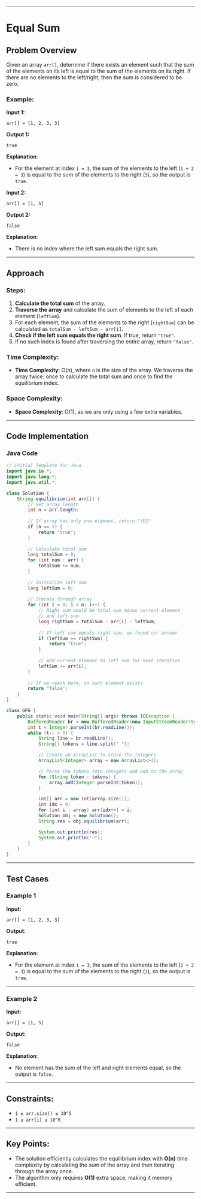 

---

# Equal Sum

## Problem Overview

Given an array `arr[]`, determine if there exists an element such that the sum of the elements on its left is equal to the sum of the elements on its right. If there are no elements to the left/right, then the sum is considered to be zero.

### Example:

**Input 1:**
```
arr[] = [1, 2, 3, 3]
```
**Output 1:**
```
true
```
**Explanation**: 
- For the element at index `i = 3`, the sum of the elements to the left (`1 + 2 = 3`) is equal to the sum of the elements to the right (`3`), so the output is `true`.

**Input 2:**
```
arr[] = [1, 5]
```
**Output 2:**
```
false
```
**Explanation**: 
- There is no index where the left sum equals the right sum.

---

## Approach

### Steps:
1. **Calculate the total sum** of the array.
2. **Traverse the array** and calculate the sum of elements to the left of each element (`leftSum`).
3. For each element, the sum of the elements to the right (`rightSum`) can be calculated as `totalSum - leftSum - arr[i]`.
4. **Check if the left sum equals the right sum**. If true, return `"true"`.
5. If no such index is found after traversing the entire array, return `"false"`.

### Time Complexity:
- **Time Complexity**: O(n), where `n` is the size of the array. We traverse the array twice: once to calculate the total sum and once to find the equilibrium index.
  
### Space Complexity:
- **Space Complexity**: O(1), as we are only using a few extra variables.

---

## Code Implementation

### Java Code

```java
// Initial Template for Java
import java.io.*;
import java.lang.*;
import java.util.*;

class Solution {
    String equilibrium(int arr[]) {
        // Get array length
        int n = arr.length;
        
        // If array has only one element, return "YES"
        if (n == 1) {
            return "true";
        }
        
        // Calculate total sum
        long totalSum = 0;
        for (int num : arr) {
            totalSum += num;
        }
        
        // Initialize left sum
        long leftSum = 0;
        
        // Iterate through array
        for (int i = 0; i < n; i++) {
            // Right sum would be total sum minus current element
            // and left sum
            long rightSum = totalSum - arr[i] - leftSum;
            
            // If left sum equals right sum, we found our answer
            if (leftSum == rightSum) {
                return "true";
            }
            
            // Add current element to left sum for next iteration
            leftSum += arr[i];
        }
        
        // If we reach here, no such element exists
        return "false";
    }
}

class GFG {
    public static void main(String[] args) throws IOException {
        BufferedReader br = new BufferedReader(new InputStreamReader(System.in));
        int t = Integer.parseInt(br.readLine());
        while (t-- > 0) {
            String line = br.readLine();
            String[] tokens = line.split(" ");

            // Create an ArrayList to store the integers
            ArrayList<Integer> array = new ArrayList<>();

            // Parse the tokens into integers and add to the array
            for (String token : tokens) {
                array.add(Integer.parseInt(token));
            }

            int[] arr = new int[array.size()];
            int idx = 0;
            for (int i : array) arr[idx++] = i;
            Solution obj = new Solution();
            String res = obj.equilibrium(arr);

            System.out.println(res);
            System.out.println("~");
        }
    }
}
```

---

## Test Cases

### Example 1
**Input:**
```
arr[] = [1, 2, 3, 3]
```

**Output:**
```
true
```
**Explanation**: 
- For the element at index `i = 3`, the sum of the elements to the left (`1 + 2 = 3`) is equal to the sum of the elements to the right (`3`), so the output is `true`.

---

### Example 2
**Input:**
```
arr[] = [1, 5]
```

**Output:**
```
false
```
**Explanation**: 
- No element has the sum of the left and right elements equal, so the output is `false`.

---

## Constraints:
- `1 ≤ arr.size() ≤ 10^5`
- `1 ≤ arr[i] ≤ 10^6`

---

## Key Points:
- The solution efficiently calculates the equilibrium index with **O(n)** time complexity by calculating the sum of the array and then iterating through the array once.
- The algorithm only requires **O(1)** extra space, making it memory efficient.

---
